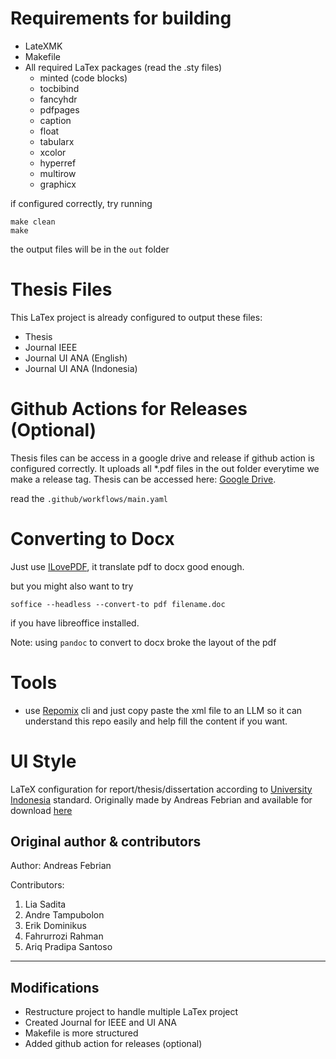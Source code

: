 # Requirements for building

- LateXMK
- Makefile
- All required LaTex packages (read the .sty files)
  - minted (code blocks)
  - tocbibind
  - fancyhdr
  - pdfpages
  - caption
  - float
  - tabularx
  - xcolor
  - hyperref
  - multirow
  - graphicx

if configured correctly, try running

```
make clean
make
```

the output files will be in the `out` folder

# Thesis Files

This LaTex project is already configured to output these files:

- Thesis
- Journal IEEE
- Journal UI ANA (English)
- Journal UI ANA (Indonesia)

# Github Actions for Releases (Optional)

Thesis files can be access in a google drive and release if github action is configured correctly. It uploads all \*.pdf files in the out folder everytime we make a release tag. Thesis can be accessed here: [Google Drive](https://drive.google.com/drive/folders/140Il7vJkaAsBiTb5aikSA64-WBHhvqav?usp=drive_link).

read the `.github/workflows/main.yaml`

# Converting to Docx

Just use [ILovePDF](https://www.ilovepdf.com/pdf_to_word), it translate pdf to docx good enough.

but you might also want to try

```
soffice --headless --convert-to pdf filename.doc
```

if you have libreoffice installed.

Note: using `pandoc` to convert to docx broke the layout of the pdf

# Tools

- use [Repomix](https://repomix.com/) cli and just copy paste the xml file to an LLM so it can understand this repo easily and help fill the content if you want.

# UI Style

LaTeX configuration for report/thesis/dissertation according to [University Indonesia](http://www.ui.ac.id/) standard. Originally made by Andreas Febrian and available for download [here](http://komunitas.ui.ac.id/pg/file/andreas.febrian/read/12945/template-latex-untuk-laporan-skripsithesisdisertasi)

## Original author & contributors

Author: Andreas Febrian

Contributors:

1. Lia Sadita
2. Andre Tampubolon
3. Erik Dominikus
4. Fahrurrozi Rahman
5. Ariq Pradipa Santoso

---

## Modifications

- Restructure project to handle multiple LaTex project
- Created Journal for IEEE and UI ANA
- Makefile is more structured
- Added github action for releases (optional)
